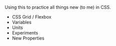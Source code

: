 Using this to practice all things new (to me) in CSS.

- CSS Grid / Flexbox
- Variables
- Units
- Experiments
- New Properties
